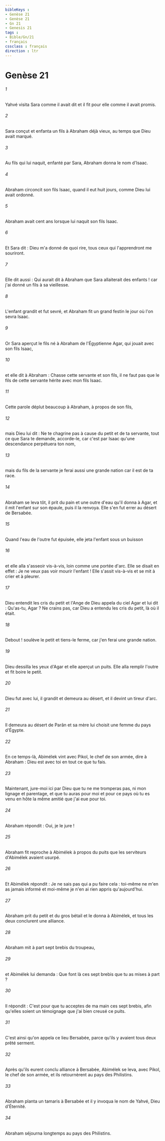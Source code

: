 ```yaml
---
bibleKeys : 
- Genèse 21
- Genèse 21
- Gn 21
- Genesis 21
tags : 
- Bible/Gn/21
- français
cssclass : français
direction : ltr
---
```


# Genèse 21

###### 1
Yahvé visita Sara comme il avait dit et il fit pour elle comme il avait promis. 
###### 2
Sara conçut et enfanta un fils à Abraham déjà vieux, au temps que Dieu avait marqué. 
###### 3
Au fils qui lui naquit, enfanté par Sara, Abraham donna le nom d'Isaac. 
###### 4
Abraham circoncit son fils Isaac, quand il eut huit jours, comme Dieu lui avait ordonné. 
###### 5
Abraham avait cent ans lorsque lui naquit son fils Isaac. 
###### 6
Et Sara dit : Dieu m'a donné de quoi rire, tous ceux qui l'apprendront me souriront. 
###### 7
Elle dit aussi : Qui aurait dit à Abraham que Sara allaiterait des enfants ! car j'ai donné un fils à sa vieillesse. 
###### 8
L'enfant grandit et fut sevré, et Abraham fit un grand festin le jour où l'on sevra Isaac. 
###### 9
Or Sara aperçut le fils né à Abraham de l'Égyptienne Agar, qui jouait avec son fils Isaac, 
###### 10
et elle dit à Abraham : Chasse cette servante et son fils, il ne faut pas que le fils de cette servante hérite avec mon fils Isaac. 
###### 11
Cette parole déplut beaucoup à Abraham, à propos de son fils, 
###### 12
mais Dieu lui dit : Ne te chagrine pas à cause du petit et de ta servante, tout ce que Sara te demande, accorde-le, car c'est par Isaac qu'une descendance perpétuera ton nom, 
###### 13
mais du fils de la servante je ferai aussi une grande nation car il est de ta race. 
###### 14
Abraham se leva tôt, il prit du pain et une outre d'eau qu'il donna à Agar, et il mit l'enfant sur son épaule, puis il la renvoya. Elle s'en fut errer au désert de Bersabée. 
###### 15
Quand l'eau de l'outre fut épuisée, elle jeta l'enfant sous un buisson 
###### 16
et elle alla s'asseoir vis-à-vis, loin comme une portée d'arc. Elle se disait en effet : Je ne veux pas voir mourir l'enfant ! Elle s'assit vis-à-vis et se mit à crier et à pleurer.
###### 17
Dieu entendit les cris du petit et l'Ange de Dieu appela du ciel Agar et lui dit : Qu'as-tu, Agar ? Ne crains pas, car Dieu a entendu les cris du petit, là où il était. 
###### 18
Debout ! soulève le petit et tiens-le ferme, car j'en ferai une grande nation. 
###### 19
Dieu dessilla les yeux d'Agar et elle aperçut un puits. Elle alla remplir l'outre et fit boire le petit.
###### 20
Dieu fut avec lui, il grandit et demeura au désert, et il devint un tireur d'arc. 
###### 21
Il demeura au désert de Parân et sa mère lui choisit une femme du pays d'Égypte.
###### 22
En ce temps-là, Abimélek vint avec Pikol, le chef de son armée, dire à Abraham : Dieu est avec toi en tout ce que tu fais. 
###### 23
Maintenant, jure-moi ici par Dieu que tu ne me tromperas pas, ni mon lignage et parentage, et que tu auras pour moi et pour ce pays où tu es venu en hôte la même amitié que j'ai eue pour toi. 
###### 24
Abraham répondit : Oui, je le jure ! 
###### 25
Abraham fit reproche à Abimélek à propos du puits que les serviteurs d'Abimélek avaient usurpé. 
###### 26
Et Abimélek répondit : Je ne sais pas qui a pu faire cela : toi-même ne m'en as jamais informé et moi-même je n'en ai rien appris qu'aujourd'hui. 
###### 27
Abraham prit du petit et du gros bétail et le donna à Abimélek, et tous les deux conclurent une alliance. 
###### 28
Abraham mit à part sept brebis du troupeau, 
###### 29
et Abimélek lui demanda : Que font là ces sept brebis que tu as mises à part ? 
###### 30
Il répondit : C'est pour que tu acceptes de ma main ces sept brebis, afin qu'elles soient un témoignage que j'ai bien creusé ce puits. 
###### 31
C'est ainsi qu'on appela ce lieu Bersabée, parce qu'ils y avaient tous deux prêté serment.
###### 32
Après qu'ils eurent conclu alliance à Bersabée, Abimélek se leva, avec Pikol, le chef de son armée, et ils retournèrent au pays des Philistins. 
###### 33
Abraham planta un tamaris à Bersabée et il y invoqua le nom de Yahvé, Dieu d'Éternité. 
###### 34
Abraham séjourna longtemps au pays des Philistins.
